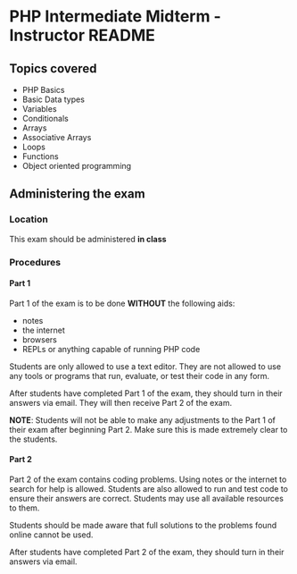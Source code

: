 PHP Intermediate Midterm - Instructor README
============================================

Topics covered
--------------

* PHP Basics
* Basic Data types
* Variables
* Conditionals
* Arrays
* Associative Arrays
* Loops
* Functions
* Object oriented programming

Administering the exam
----------------------

### Location

This exam should be administered **in class**

### Procedures


#### Part 1

Part 1 of the exam is to be done **WITHOUT** the following aids:

* notes
* the internet
* browsers
* REPLs or anything capable of running PHP code

Students are only allowed to use a text editor. They are not allowed to use any
tools or programs that run, evaluate, or test their code in any form.

After students have completed Part 1 of the exam, they should turn in their
answers via email. They will then receive Part 2 of the exam.

**NOTE**: Students will not be able to make any adjustments to the Part 1 of
their exam after beginning Part 2. Make sure this is made extremely clear to
the students.

#### Part 2

Part 2 of the exam contains coding problems. Using notes or the internet to
search for help is allowed. Students are also allowed to run and test code to
ensure their answers are correct. Students may use all available resources to
them.

Students should be made aware that full solutions to the problems found online
cannot be used.

After students have completed Part 2 of the exam, they should turn in their
answers via email.
